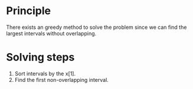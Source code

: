 # Principle
There exists an greedy method to solve the problem since we can find the largest intervals without overlapping.

# Solving steps
1. Sort intervals by the x[1].
2. Find the first non-overlapping interval.
